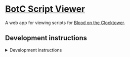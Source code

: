 # [BotC Script Viewer](https://botc-script-viewer.sthom.kiwi)

A web app for viewing scripts for [Blood on the Clocktower](https://bloodontheclocktower.com/).

## Development instructions

<details>
<summary>Development instructions</summary>

Requires a modern version of Node.

```sh
# First, copy the .env.example file to .env and fill in any required variables.
npm ci
npm run setup
npm run dev
```

### Environment variables

| Name        | Description                                                                                 | Default |
| ----------- | ------------------------------------------------------------------------------------------- | ------- |
| `DATA_JSON` | Game data from <https://botc.app/backend/data>. Not included in repo for copyright reasons. |         |

</details>
